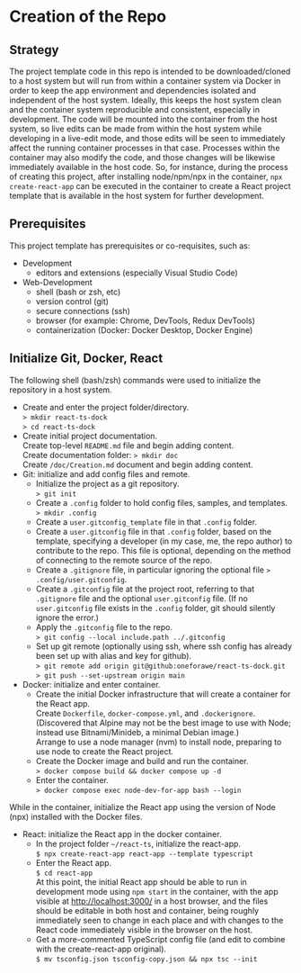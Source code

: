 # Creation of the Repo

## Strategy

The project template code in this repo is intended to be downloaded/cloned to a
host system but will run from within a container system via Docker in order to
keep the app environment and dependencies isolated and independent of the host
system.  Ideally, this keeps the host system clean and the container system
reproducible and consistent, especially in development.  The code will be
mounted into the container from the host system, so live edits can be made from
within the host system while developing in a live-edit mode, and those edits
will be seen to immediately affect the running container processes in that
case.  Processes within the container may also modify the code, and those
changes will be likewise immediately available in the host code.  So, for
instance, during the process of creating this project, after installing
node/npm/npx in the container, `npx create-react-app` can be executed in the
container to create a React project template that is available in the host
system for further development.

## Prerequisites

This project template has prerequisites or co-requisites, such as:

* Development
  * editors and extensions (especially Visual Studio Code)
* Web-Development
  * shell (bash or zsh, etc)
  * version control (git)
  * secure connections (ssh)
  * browser (for example: Chrome, DevTools, Redux DevTools)
  * containerization (Docker: Docker Desktop, Docker Engine)

## Initialize Git, Docker, React

The following shell (bash/zsh) commands were used to initialize the repository
in a host system.

* Create and enter the project folder/directory.  
  `> mkdir react-ts-dock`  
  `> cd react-ts-dock`
* Create initial project documentation.  
  Create top-level `README.md` file and begin adding content.  
  Create documentation folder: `> mkdir doc`  
  Create `/doc/Creation.md` document and begin adding content.
* Git: initialize and add config files and remote.
  * Initialize the project as a git repository.  
    `> git init`
  * Create a `.config` folder to hold config files, samples, and templates.  
    `> mkdir .config`
  * Create a `user.gitconfig_template` file in that `.config` folder.
  * Create a `user.gitconfig` file in that `.config` folder, based on the
    template, specifying a developer (in my case, me, the repo author) to
    contribute to the repo.  This file is optional, depending on the method of
    connecting to the remote source of the repo.
  * Create a `.gitignore` file, in particular ignoring the optional file
    `> .config/user.gitconfig`.
  * Create a `.gitconfig` file at the project root, referring to that
    `.gitignore` file and the optional `user.gitconfig` file.  (If no
    `user.gitconfig` file exists in the `.config` folder, git should silently
    ignore the error.)
  * Apply the `.gitconfig` file to the repo.  
    `> git config --local include.path ../.gitconfig`
  * Set up git remote (optionally using ssh, where ssh config has already been
    set up with alias and key for github).  
    `> git remote add origin git@github:oneforawe/react-ts-dock.git`  
    `> git push --set-upstream origin main`
* Docker: initialize and enter container.
  * Create the initial Docker infrastructure that will create a container for
    the React app.  
    Create `Dockerfile`, `docker-compose.yml`, and `.dockerignore`.  
    (Discovered that Alpine may not be the best image to use with Node; instead
    use Bitnami/Minideb, a minimal Debian image.)  
    Arrange to use a node manager (nvm) to install node, preparing to use node
    to create the React project.
  * Create the Docker image and build and run the container.  
    `> docker compose build && docker compose up -d`
  * Enter the container.  
    `> docker compose exec node-dev-for-app bash --login`

While in the container, initialize the React app using the version of Node
(npx) installed with the Docker files.

* React: initialize the React app in the docker container.
  * In the project folder `~/react-ts`, initialize the react-app.  
    `$ npx create-react-app react-app --template typescript`
  * Enter the React app.  
    `$ cd react-app`  
    At this point, the initial React app should be able to run in development
    mode using `npm start` in the container, with the app visible at
    <http://localhost:3000/> in a host browser, and the files should be
    editable in both host and container, being roughly immediately seen to
    change in each place and with changes to the React code immediately visible
    in the browser on the host.
  * Get a more-commented TypeScript config file (and edit to combine with the
    create-react-app original).  
    `$ mv tsconfig.json tsconfig-copy.json && npx tsc --init`
